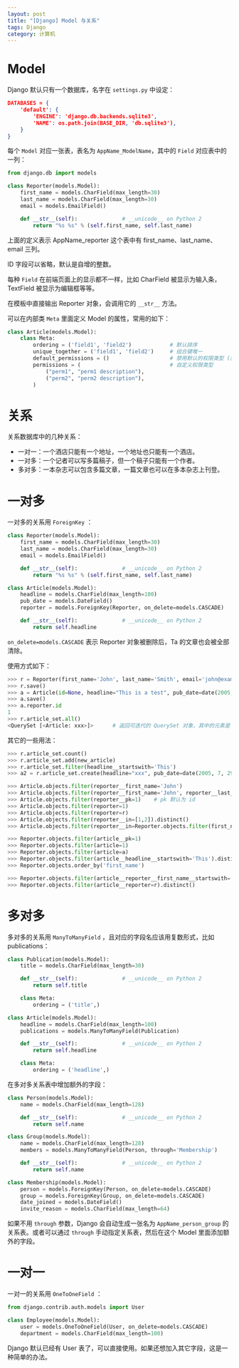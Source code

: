 ```yaml
---
layout: post
title: "[Django] Model 与关系"
tags: Django
category: 计算机
---
```




# Model

Django 默认只有一个数据库，名字在 `settings.py` 中设定：

```json
DATABASES = {
    'default': {
        'ENGINE': 'django.db.backends.sqlite3',
        'NAME': os.path.join(BASE_DIR, 'db.sqlite3'),
    }
}
```



每个 `Model` 对应一张表，表名为 `AppName_ModelName`，其中的 `Field` 对应表中的一列：

```python
from django.db import models

class Reporter(models.Model):
    first_name = models.CharField(max_length=30)
    last_name = models.CharField(max_length=30)
    email = models.EmailField()

    def __str__(self):              # __unicode__ on Python 2
        return "%s %s" % (self.first_name, self.last_name)
```

上面的定义表示 AppName_reporter 这个表中有 first_name、last_name、email 三列。

ID 字段可以省略，默认是自增的整数。

每种 `Field` 在前端页面上的显示都不一样，比如 CharField 被显示为输入条，TextField 被显示为编辑框等等。

在模板中直接输出 Reporter 对象，会调用它的 `__str__` 方法。



可以在内部类 `Meta` 里面定义 Model 的属性，常用的如下：

```python
class Article(models.Model):
    class Meta:
        ordering = ('field1', 'field2')            # 默认排序
        unique_together = ('field1', 'field2')     # 组合键唯一
        default_permissions = ()                   # 禁用默认的权限类型 (就是对每个表的 CURD 4种权限)
        permissions = (                            # 自定义权限类型
            ("perm1", "perm1 description"),
            ("perm2", "perm2 description"),
        )
```



# 关系

关系数据库中的几种关系：

* 一对一：一个酒店只能有一个地址，一个地址也只能有一个酒店。
* 一对多：一个记者可以写多篇稿子，但一个稿子只能有一个作者。
* 多对多：一本杂志可以包含多篇文章，一篇文章也可以在多本杂志上刊登。



# 一对多

一对多的关系用 `ForeignKey` ：

```python
class Reporter(models.Model):
    first_name = models.CharField(max_length=30)
    last_name = models.CharField(max_length=30)
    email = models.EmailField()

    def __str__(self):              # __unicode__ on Python 2
        return "%s %s" % (self.first_name, self.last_name)

class Article(models.Model):
    headline = models.CharField(max_length=100)
    pub_date = models.DateField()
    reporter = models.ForeignKey(Reporter, on_delete=models.CASCADE)

    def __str__(self):              # __unicode__ on Python 2
        return self.headline
```

`on_delete=models.CASCADE` 表示 Reporter 对象被删除后，Ta 的文章也会被全部清除。



使用方式如下：

```python
>>> r = Reporter(first_name='John', last_name='Smith', email='john@example.com')
>>> r.save()
>>> a = Article(id=None, headline="This is a test", pub_date=date(2005, 7, 27), reporter=r)
>>> a.save()
>>> a.reporter.id
1
>>> r.article_set.all()
<QuerySet [<Article: xxx>]>      # 返回可迭代的 QuerySet 对象，其中的元素是 Article 对象
```



其它的一些用法：

```python
>>> r.article_set.count()
>>> r.article_set.add(new_article)
>>> r.article_set.filter(headline__startswith='This')
>>> a2 = r.article_set.create(headline="xxx", pub_date=date(2005, 7, 29))

>>> Article.objects.filter(reporter__first_name='John')
>>> Article.objects.filter(reporter__first_name='John', reporter__last_name='Smith')
>>> Article.objects.filter(reporter__pk=1)    # pk 默认为 id
>>> Article.objects.filter(reporter=1)
>>> Article.objects.filter(reporter=r)
>>> Article.objects.filter(reporter__in=[1,2]).distinct()
>>> Article.objects.filter(reporter__in=Reporter.objects.filter(first_name='John')).distinct()

>>> Reporter.objects.filter(article__pk=1)
>>> Reporter.objects.filter(article=1)
>>> Reporter.objects.filter(article=a)
>>> Reporter.objects.filter(article__headline__startswith='This').distinct()
>>> Reporter.objects.order_by('first_name')

>>> Reporter.objects.filter(article__reporter__first_name__startswith='John').distinct()
>>> Reporter.objects.filter(article__reporter=r).distinct()
```



# 多对多

多对多的关系用 `ManyToManyField` ，且对应的字段名应该用复数形式，比如 publications：

```python
class Publication(models.Model):
    title = models.CharField(max_length=30)

    def __str__(self):              # __unicode__ on Python 2
        return self.title

    class Meta:
        ordering = ('title',)

class Article(models.Model):
    headline = models.CharField(max_length=100)
    publications = models.ManyToManyField(Publication)

    def __str__(self):              # __unicode__ on Python 2
        return self.headline

    class Meta:
        ordering = ('headline',)
```



在多对多关系表中增加额外的字段：

```python
class Person(models.Model):
    name = models.CharField(max_length=128)

    def __str__(self):              # __unicode__ on Python 2
        return self.name

class Group(models.Model):
    name = models.CharField(max_length=128)
    members = models.ManyToManyField(Person, through='Membership')

    def __str__(self):              # __unicode__ on Python 2
        return self.name

class Membership(models.Model):
    person = models.ForeignKey(Person, on_delete=models.CASCADE)
    group = models.ForeignKey(Group, on_delete=models.CASCADE)
    date_joined = models.DateField()
    invite_reason = models.CharField(max_length=64)
```

如果不用 `through` 参数，Django 会自动生成一张名为 `AppName_person_group` 的关系表。或者可以通过 `through` 手动指定关系表，然后在这个 Model 里面添加额外的字段。



# 一对一

一对一的关系用 `OneToOneField` ：

```python
from django.contrib.auth.models import User

class Employee(models.Model):
    user = models.OneToOneField(User, on_delete=models.CASCADE)
    department = models.CharField(max_length=100)
```

Django 默认已经有 User 表了，可以直接使用。如果还想加入其它字段，这是一种简单的办法。